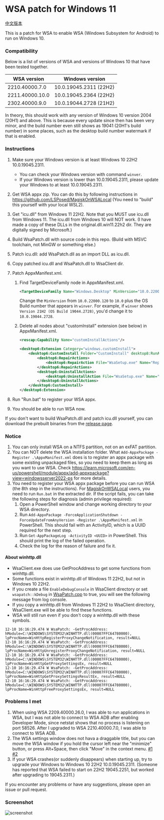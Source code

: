 # WSA patch for Windows 11

[中文版本](./README_zhs.md)

This is a patch for WSA to enable WSA (Windows Subsystem for Android) to run on Windows 10.

### Compatibility

Below is a list of versions of WSA and versions of Windows 10 that have been tested together.

| WSA version     | Windows version        |
|-----------------|------------------------|
| 2210.40000.7.0  | 10.0.19045.2311 (22H2) |
| 2211.40000.10.0 | 10.0.19045.2364 (22H2) |
| 2302.40000.9.0  | 10.0.19044.2728 (21H2) |

In theory, this should work with any version of Windows 10 version 2004 (20H1) and above. This is because every update since then has been very minor, and the build number even still shows as 19041 (20H1's build number) in some places, such as the desktop build number watermark if that is enabled.

### Instructions

1. Make sure your Windows version is at least Windows 10 22H2 10.0.19045.2311.
    - You can check your Windows version with command `winver`.
    - If your Windows version is lower than 10.0.19045.2311, please update your Windows to at least 10.0.19045.2311.
2. Get WSA appx zip. You can do this by following instructions in https://github.com/LSPosed/MagiskOnWSALocal
   (You need to "build" this yourself with your local WSL2).
3. Get "icu.dll" from Windows 11 22H2. Note that you MUST use icu.dll from Windows 11.
   The icu.dll from Windows 10 will NOT work.
   (I have made a copy of these DLLs in the original.dll.win11.22h2 dir. They are digitally signed by Microsoft.)
4. Build WsaPatch.dll with source code in this repo.
   (Build with MSVC toolchain, not MinGW or something else.)
5. Patch icu.dll: add WsaPatch.dll as an import DLL as icu.dll.
6. Copy patched icu.dll and WsaPatch.dll to WsaClient dir.
7. Patch AppxManifest.xml.
    1. Find TargetDeviceFamily node in AppxManifest.xml.
       ```xml
       <TargetDeviceFamily Name="Windows.Desktop" MinVersion="10.0.22000.120" MaxVersionTested="10.0.22000.120"/>
       ```

       Change the `MinVersion` from `10.0.22000.120` to `10.0` plus the OS Build number that appears in `winver`. For example, if `winver` shows `Version 21H2 (OS Build 19044.2728)`, you'd change it to `10.0.19044.2728`.

    2. Delete all nodes about "customInstall" extension (see below) in AppxManifest.xml.
       ```xml
       <rescap:Capability Name="customInstallActions"/>
       ```

       ```xml
       <desktop6:Extension Category="windows.customInstall">
           <desktop6:CustomInstall Folder="CustomInstall" desktop8:RunAsUser="true">
               <desktop6:RepairActions>
                   <desktop6:RepairAction File="WsaSetup.exe" Name="Repair" Arguments="repair"/>
               </desktop6:RepairActions>
               <desktop6:UninstallActions>
                   <desktop6:UninstallAction File="WsaSetup.exe" Name="Uninstall" Arguments="uninstall"/>
               </desktop6:UninstallActions>
           </desktop6:CustomInstall>
       </desktop6:Extension>
       ```

8. Run "Run.bat" to register your WSA appx.
9. You should be able to run WSA now.

If you don't want to build WsaPatch.dll and patch icu.dll yourself,
you can download the prebuilt binaries from the [release page](https://github.com/cinit/WSAPatch/releases).

### Notice

1. You can only install WSA on a NTFS partition, not on an exFAT partition.
2. You can NOT delete the WSA installation folder.
   What `Add-AppxPackage -Register .\AppxManifest.xml` does is to register an appx package with some existing unpackaged files,
   so you need to keep them as long as you want to use WSA.
   Check https://learn.microsoft.com/en-us/powershell/module/appx/add-appxpackage?view=windowsserver2022-ps for more details.
3. You need to register your WSA appx package before you can run WSA (the 8th step in the instructions).
   For [MagiskOnWSALocal](https://github.com/LSPosed/MagiskOnWSALocal) users, you need to run `Run.bat` in the extracted dir.
   If the script fails, you can take the following steps for diagnosis (admin privilege required):
    1. Open a PowerShell window and change working directory to your WSA directory.
    2. Run `Add-AppxPackage -ForceApplicationShutdown -ForceUpdateFromAnyVersion -Register .\AppxManifest.xml` in PowerShell.
       This should fail with an ActivityID, which is a UUID required for the next step.
    3. Run `Get-AppPackageLog -ActivityID <UUID>` in PowerShell.
       This should print the log of the failed operation.
    4. Check the log for the reason of failure and fix it.

#### About winhttp.dll

- WsaClient.exe does use GetProcAddress to get some functions from winhttp.dll.
- Some functions exist in winhttp.dll of Windows 11 22H2, but not in Windows 10 22H2.
- If you create a file `EnableDebugConsole` in WsaClient directory or set `wsapatch::kDebug` in [WsaPatch.cpp](WsaPatch.cpp) to true,
  you will see the following message from log console.
- If you copy a winhttp.dll from Windows 11 22H2 to WsaClient directory, WsaClient.exe will be able to find these functions.
- WSA will still run even if you don't copy a winhttp.dll with these symbols.

```text
12-10 16:16:29.474 W WsaPatch: -GetProcAddress: hModule=C:\WINDOWS\SYSTEM32\WINHTTP.dll(00007FFC64780000), lpProcName=WinHttpRegisterProxyChangeNotification, result=NULL
12-10 16:16:29.474 W WsaPatch: -GetProcAddress: hModule=C:\WINDOWS\SYSTEM32\WINHTTP.dll(00007FFC64780000), lpProcName=WinHttpUnregisterProxyChangeNotification, result=NULL
12-10 16:16:29.474 W WsaPatch: -GetProcAddress: hModule=C:\WINDOWS\SYSTEM32\WINHTTP.dll(00007FFC64780000), lpProcName=WinHttpGetProxySettingsEx, result=NULL
12-10 16:16:29.474 W WsaPatch: -GetProcAddress: hModule=C:\WINDOWS\SYSTEM32\WINHTTP.dll(00007FFC64780000), lpProcName=WinHttpGetProxySettingsResultEx, result=NULL
12-10 16:16:29.474 W WsaPatch: -GetProcAddress: hModule=C:\WINDOWS\SYSTEM32\WINHTTP.dll(00007FFC64780000), lpProcName=WinHttpFreeProxySettingsEx, result=NULL
```

### Problems I met

1. When using WSA 2209.40000.26.0, I was able to run applications in WSA,
   but I was not able to connect to WSA ADB after enabling Developer Mode,
   since netstat shows that no process is listening on port 58526.
   After I upgraded to WSA 2210.40000.7.0, I was able to connect to WSA ADB.
2. The WSA settings window does not hava a draggable title,
   but you can move the WSA window if you hold the cursor left near the "minimize" button,
   or press Alt+Space, then click "Move" in the context
   menu. [#1](https://github.com/cinit/WSAPatch/issues/1) [#2](https://github.com/cinit/WSAPatch/issues/2)
3. If your WSA crashes(or suddenly disappears) when starting up, try to upgrade your Windows to Windows 10 22H2 10.0.19045.2311.
   (Someone has reported that WSA failed to start on 22H2 19045.2251, but worked after upgrading to 19045.2311.)

If you encounter any problems or have any suggestions, please open an issue or pull request.

### Screenshot

![screenshot](./pic/screenshot_20221202.png)
